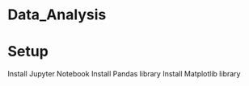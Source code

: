# Data_Analysis
# Setup
  Install Jupyter Notebook
  Install Pandas library
  Install Matplotlib library
